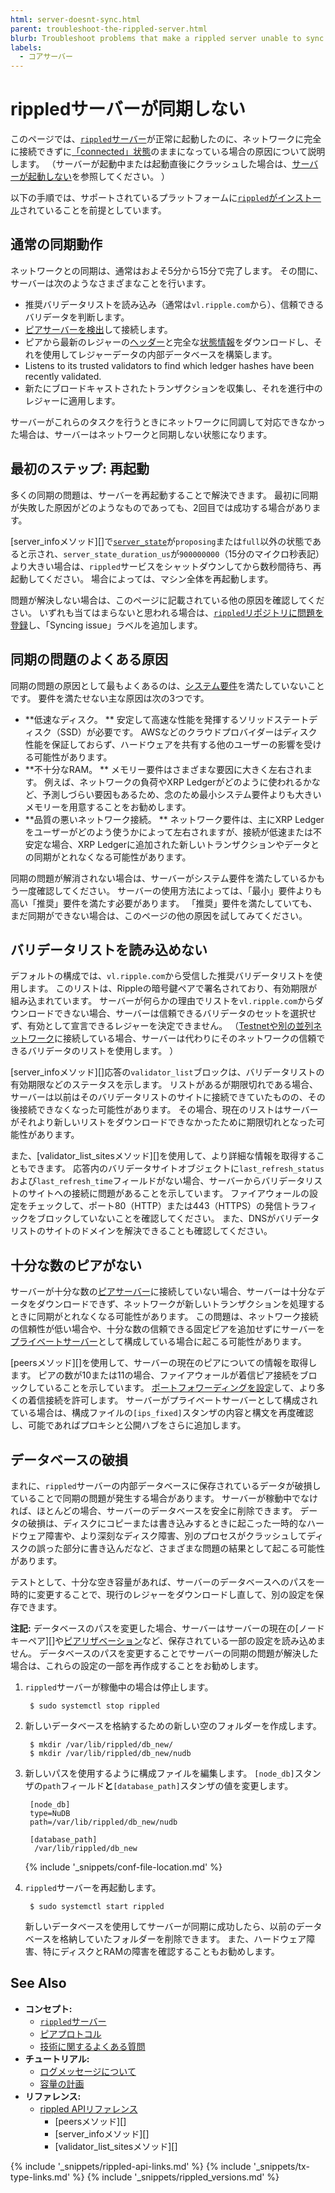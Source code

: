```yaml
---
html: server-doesnt-sync.html
parent: troubleshoot-the-rippled-server.html
blurb: Troubleshoot problems that make a rippled server unable to sync with the rest of the XRP Ledger.
labels:
  - コアサーバー
---
```


# rippledサーバーが同期しない

このページでは、[`rippled`サーバー](xrpl-servers.html)が正常に起動したのに、ネットワークに完全に接続できずに[「connected」状態](rippled-server-states.html)のままになっている場合の原因について説明します。 （サーバーが起動中または起動直後にクラッシュした場合は、[サーバーが起動しない](server-wont-start.html)を参照してください。 ）

以下の手順では、サポートされているプラットフォームに[`rippled`がインストール](install-rippled.html)されていることを前提としています。


## 通常の同期動作

ネットワークとの同期は、通常はおよそ5分から15分で完了します。 その間に、サーバーは次のようなさまざまなことを行います。

- 推奨バリデータリストを読み込み（通常は`vl.ripple.com`から）、信頼できるバリデータを判断します。
- [ピアサーバーを検出](peer-protocol.html#ピアの検出)して接続します。
- ピアから最新のレジャーの[ヘッダー](ledger-header.html)と完全な[状態情報](ledgers.html#ツリーの形式)をダウンロードし、それを使用してレジャーデータの内部データベースを構築します。
- Listens to its trusted validators to find which ledger hashes have been recently validated.
- 新たにブロードキャストされたトランザクションを収集し、それを進行中のレジャーに適用します。

サーバーがこれらのタスクを行うときにネットワークに同調して対応できなかった場合は、サーバーはネットワークと同期しない状態になります。


## 最初のステップ: 再起動

多くの同期の問題は、サーバーを再起動することで解決できます。 最初に同期が失敗した原因がどのようなものであっても、2回目では成功する場合があります。

\[server_infoメソッド\]\[\]で[`server_state`](rippled-server-states.html)が`proposing`または`full`以外の状態であると示され、`server_state_duration_us`が`900000000`（15分のマイクロ秒表記）より大きい場合は、`rippled`サービスをシャットダウンしてから数秒間待ち、再起動してください。 場合によっては、マシン全体を再起動します。

問題が解決しない場合は、このページに記載されている他の原因を確認してください。 いずれも当てはまらないと思われる場合は、[`rippled`リポジトリに問題を登録](https://github.com/ripple/rippled/issues)し、「Syncing issue」ラベルを追加します。


## 同期の問題のよくある原因

同期の問題の原因として最もよくあるのは、[システム要件](system-requirements.html)を満たしていないことです。 要件を満たせない主な原因は次の3つです。

- **低速なディスク。 ** 安定して高速な性能を発揮するソリッドステートディスク（SSD）が必要です。 AWSなどのクラウドプロバイダーはディスク性能を保証しておらず、ハードウェアを共有する他のユーザーの影響を受ける可能性があります。
- **不十分なRAM。 ** メモリー要件はさまざまな要因に大きく左右されます。 例えば、ネットワークの負荷やXRP Ledgerがどのように使われるかなど、予測しづらい要因もあるため、念のため最小システム要件よりも大きいメモリーを用意することをお勧めします。
- **品質の悪いネットワーク接続。 ** ネットワーク要件は、主にXRP Ledgerをユーザーがどのよう使うかによって左右されますが、接続が低速または不安定な場合、XRP Ledgerに追加された新しいトランザクションやデータとの同期がとれなくなる可能性があります。

同期の問題が解消されない場合は、サーバーがシステム要件を満たしているかもう一度確認してください。 サーバーの使用方法によっては、「最小」要件よりも高い「推奨」要件を満たす必要があります。 「推奨」要件を満たしていても、まだ同期ができない場合は、このページの他の原因を試してみてください。


## バリデータリストを読み込めない

デフォルトの構成では、`vl.ripple.com`から受信した推奨バリデータリストを使用します。 このリストは、Rippleの暗号鍵ペアで署名されており、有効期限が組み込まれています。 サーバーが何らかの理由でリストを`vl.ripple.com`からダウンロードできない場合、サーバーは信頼できるバリデータのセットを選択せず、有効として宣言できるレジャーを決定できません。 （[Testnetや別の並列ネットワーク](parallel-networks.html)に接続している場合、サーバーは代わりにそのネットワークの信頼できるバリデータのリストを使用します。 ）

\[server_infoメソッド\]\[\]応答の`validator_list`ブロックは、バリデータリストの有効期限などのステータスを示します。 リストがあるが期限切れである場合、サーバーは以前はそのバリデータリストのサイトに接続できていたものの、その後接続できなくなった可能性があります。 その場合、現在のリストはサーバーがそれより新しいリストをダウンロードできなかったために期限切れとなった可能性があります。

また、\[validator_list_sitesメソッド\]\[\]を使用して、より詳細な情報を取得することもできます。 応答内のバリデータサイトオブジェクトに`last_refresh_status`および`last_refresh_time`フィールドがない場合、サーバーからバリデータリストのサイトへの接続に問題があることを示しています。 ファイアウォールの設定をチェックして、ポート80（HTTP）または443（HTTPS）の発信トラフィックをブロックしていないことを確認してください。 また、DNSがバリデータリストのサイトのドメインを解決できることも確認してください。

<!-- TODO: create a tutorial for how to sideload a validator list from file and link it here -->


## 十分な数のピアがない

サーバーが十分な数の[ピアサーバー](peer-protocol.html)に接続していない場合、サーバーは十分なデータをダウンロードできず、ネットワークが新しいトランザクションを処理するときに同期がとれなくなる可能性があります。 この問題は、ネットワーク接続の信頼性が低い場合や、十分な数の信頼できる固定ピアを追加せずにサーバーを[プライベートサーバー](peer-protocol.html#プライベートピア)として構成している場合に起こる可能性があります。

\[peersメソッド\]\[\]を使用して、サーバーの現在のピアについての情報を取得します。 ピアの数が10または11の場合、ファイアウォールが着信ピア接続をブロックしていることを示しています。 [ポートフォワーディングを設定](forward-ports-for-peering.html)して、より多くの着信接続を許可します。 サーバーがプライベートサーバーとして構成されている場合は、構成ファイルの`[ips_fixed]`スタンザの内容と構文を再度確認し、可能であればプロキシと公開ハブをさらに追加します。


## データベースの破損

まれに、`rippled`サーバーの内部データベースに保存されているデータが破損していることで同期の問題が発生する場合があります。 サーバーが稼動中でなければ、ほとんどの場合、サーバーのデータベースを安全に削除できます。 データの破損は、ディスクにコピーまたは書き込みするときに起こった一時的なハードウェア障害や、より深刻なディスク障害、別のプロセスがクラッシュしてディスクの誤った部分に書き込んだなど、さまざまな問題の結果として起こる可能性があります。

テストとして、十分な空き容量があれば、サーバーのデータベースへのパスを一時的に変更することで、現行のレジャーをダウンロードし直して、別の設定を保存できます。

**注記:** データベースのパスを変更した場合、サーバーはサーバーの現在の\[ノードキーペア\]\[\]や[ピアリザベーション](peer-protocol.html#固定ピアとピアリザベーション)など、保存されている一部の設定を読み込めません。 データベースのパスを変更することでサーバーの同期の問題が解決した場合は、これらの設定の一部を再作成することをお勧めします。

1. `rippled`サーバーが稼働中の場合は停止します。
   
        $ sudo systemctl stop rippled

2. 新しいデータベースを格納するための新しい空のフォルダーを作成します。
   
        $ mkdir /var/lib/rippled/db_new/
        $ mkdir /var/lib/rippled/db_new/nudb

3. 新しいパスを使用するように構成ファイルを編集します。 `[node_db]`スタンザの`path`フィールド**と**`[database_path]`スタンザの値を変更します。
   
        [node_db]
        type=NuDB
        path=/var/lib/rippled/db_new/nudb
       
        [database_path]
         /var/lib/rippled/db_new

    {% include '_snippets/conf-file-location.md' %}<!--_ -->

4. `rippled`サーバーを再起動します。
   
        $ sudo systemctl start rippled

    新しいデータベースを使用してサーバーが同期に成功したら、以前のデータベースを格納していたフォルダーを削除できます。 また、ハードウェア障害、特にディスクとRAMの障害を確認することもお勧めします。


## See Also

- **コンセプト:**
    - [`rippled`サーバー](xrpl-servers.html)
    - [ピアプロトコル](peer-protocol.html)
    - [技術に関するよくある質問](technical-faq.html)
- **チュートリアル:**
    - [ログメッセージについて](understanding-log-messages.html)
    - [容量の計画](capacity-planning.html)
- **リファレンス:**
    - [rippled APIリファレンス](http-websocket-apis.html)
        - \[peersメソッド\]\[\]
        - \[server_infoメソッド\]\[\]
        - \[validator_list_sitesメソッド\]\[\]

<!-- SPELLING_IGNORE: aws -->
<!--{# common link defs #}-->
{% include '_snippets/rippled-api-links.md' %}
{% include '_snippets/tx-type-links.md' %}
{% include '_snippets/rippled_versions.md' %}
